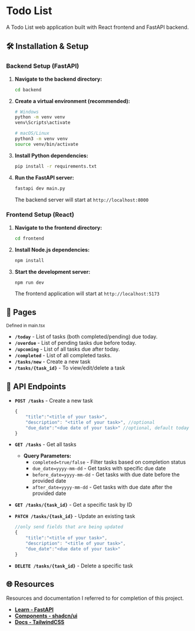 
# Todo List

A Todo List web application built with React frontend and FastAPI backend.

## 🛠️ Installation & Setup

### Backend Setup (FastAPI)

1.  **Navigate to the backend directory:**
    
    ```bash
    cd backend
    ```
    
2.  **Create a virtual environment (recommended):**
    
    ```bash
    # Windows
    python -m venv venv
    venv\Scripts\activate
    
    # macOS/Linux
    python3 -m venv venv
    source venv/bin/activate
    ```
    
3.  **Install Python dependencies:**
    
    ```bash
    pip install -r requirements.txt
    ```
    
4.  **Run the FastAPI server:**
    
    ```bash
    fastapi dev main.py
    ```
    The backend server will start at `http://localhost:8000`
    

### Frontend Setup (React)

1.  **Navigate to the frontend directory:**
    
    ```bash
    cd frontend
    ```
    
2.  **Install Node.js dependencies:**
    
    ```bash
    npm install
    ```
    
3.  **Start the development server:**
    
    ```bash
    npm run dev    
    ```
    
    The frontend application will start at `http://localhost:5173`

  
 ## 📝 Pages
  <sup>Defined in main.tsx</sup>
   - **`/today`** - List of tasks (both completed/pending) due today.
   - **`/overdue`** - List of pending tasks due before today.
   - **`/upcoming`** - List of all tasks due after today.
   - **`/completed`** - List of all completed tasks.
   - **`/tasks/new`** - Create a new task
   - **`/tasks/{task_id}`** - To view/edit/delete a task
  
## 🔗 API Endpoints

-   **`POST /tasks`** - Create a new task

    ```js
    { 	
    	"title":"<title of your task>", 
    	"description": "<title of your task>", //optional
    	"due_date":"<due date of your task>" //optional, default today
    }
    ```

-   **`GET /tasks`** - Get all tasks
    -   **Query Parameters:**
        -   `completed=true/false` - Filter tasks based on completion status
        -   `due_date=yyyy-mm-dd` - Get tasks with specific due date
        -   `before_date=yyyy-mm-dd` - Get tasks with due date before the provided date
        -   `after_date=yyyy-mm-dd` - Get tasks with due date after the provided date
-   **`GET /tasks/{task_id}`** - Get a specific task by ID
-   **`PATCH /tasks/{task_id}`** - Update an existing task

    ```js
    //only send fields that are being updated
    { 	
        "title":"<title of your task>", 
        "description": "<title of your task>",
        "due_date":"<due date of your task>"
    }
    ```
    
-   **`DELETE /tasks/{task_id}`** - Delete a specific task


## 🌐 Resources
Resources and documentation I referred to for completion of this project.
- **[Learn - FastAPI](https://fastapi.tiangolo.com/learn/)**
- **[Components - shadcn/ui](https://ui.shadcn.com/docs/components)**
- **[Docs - TailwindCSS](https://tailwindcss.com/docs)**